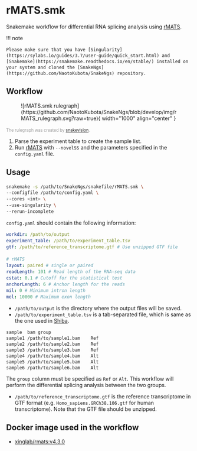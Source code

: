 # rMATS.smk

Snakemake workflow for differential RNA splicing analysis using [rMATS](http://rnaseq-mats.sourceforge.net/).

!!! note

    Please make sure that you have [Singularity](https://sylabs.io/guides/3.7/user-guide/quick_start.html) and [Snakemake](https://snakemake.readthedocs.io/en/stable/) installed on your system and cloned the [SnakeNgs](https://github.com/NaotoKubota/SnakeNgs) repository.

## Workflow

<figure markdown="span">
	![rMATS.smk rulegraph](https://github.com/NaotoKubota/SnakeNgs/blob/develop/img/rMATS_rulegraph.svg?raw=true){ width="1000" align="center" }
</figure>

<span style="font-size: 0.8em; color: rgba(0, 0, 0, 0.4);">The rulegraph was created by [snakevision](https://github.com/OpenOmics/snakevision).</span>

1. Parse the experiment table to create the sample list.
2. Run [rMATS](http://rnaseq-mats.sourceforge.net/) with `--novelSS` and the parameters specified in the `config.yaml` file.

## Usage

``` bash
snakemake -s /path/to/SnakeNgs/snakefile/rMATS.smk \
--configfile /path/to/config.yaml \
--cores <int> \
--use-singularity \
--rerun-incomplete
```

`config.yaml` should contain the following information:

``` yaml
workdir: /path/to/output
experiment_table: /path/to/experiment_table.tsv
gtf: /path/to/reference_transcriptome.gtf # Use unzipped GTF file

# rMATS
layout: paired # single or paired
readLength: 101 # Read length of the RNA-seq data
cstat: 0.1 # Cutoff for the statistical test
anchorLength: 6 # Anchor length for the reads
mil: 0 # Minimum intron length
mel: 10000 # Maximum exon length
```

- `/path/to/output` is the directory where the output files will be saved.
- `/path/to/experiment_table.tsv` is a tab-separated file, which is same as the one used in [Shiba](https://github.com/NaotoKubota/Shiba).

``` text
sample	bam	group
sample1	/path/to/sample1.bam	Ref
sample2	/path/to/sample2.bam	Ref
sample3	/path/to/sample3.bam	Ref
sample4	/path/to/sample4.bam	Alt
sample5	/path/to/sample5.bam	Alt
sample6	/path/to/sample6.bam	Alt
```

The `group` column must be specified as `Ref` or `Alt`. This workflow will perform the differential splicing analysis between the two groups.

- `/path/to/reference_transcriptome.gtf` is the reference transcriptome in GTF format (e.g. `Homo_sapiens.GRCh38.106.gtf` for human transcriptome). Note that the GTF file should be unzipped.

## Docker image used in the workflow

- [xinglab/rmats:v4.3.0](https://hub.docker.com/r/xinglab/rmats)
